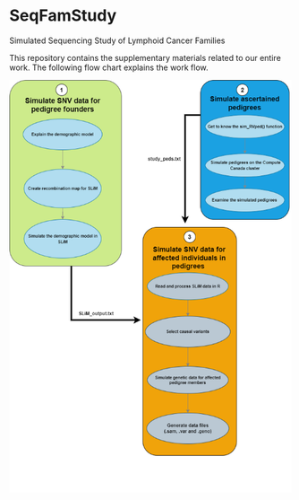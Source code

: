 # SeqFamStudy
Simulated Sequencing Study of Lymphoid Cancer Families

This repository contains the supplementary materials related to our entire work.  The following flow chart explains the work flow.

![Flow Chart](https://github.com/SFUStatgen/SeqFamStudy/blob/main/SLiM/Supplementary%20Materials/Flow%20Chart.png)

